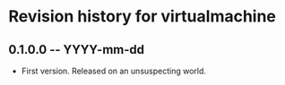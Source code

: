 # Revision history for virtualmachine

## 0.1.0.0 -- YYYY-mm-dd

* First version. Released on an unsuspecting world.

